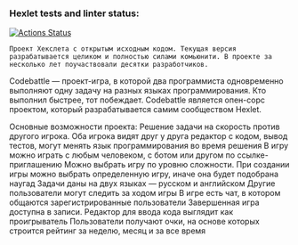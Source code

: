 ### Hexlet tests and linter status:
[![Actions Status](https://github.com/Nowskas/qa-engineer-project-85/actions/workflows/hexlet-check.yml/badge.svg)](https://github.com/Nowskas/qa-engineer-project-85/actions)


    Проект Хекслета с открытым исходным кодом. Текущая версия разрабатывается целиком и полностью силами комьюнити. В проекте за несколько лет поучаствовали десятки разработчиков.

Codebattle — проект-игра, в которой два программиста одновременно выполняют одну задачу на разных языках программирования. Кто выполнил быстрее, тот побеждает.
Codebattle является опен-сорс проектом, который разрабатывается самим сообществом Hexlet.

Основные возможности проекта:
    Решение задачи на скорость против другого игрока. Оба игрока видят друг у друга редактор с кодом, вывод тестов, могут менять язык программирования во время решения
    В игру можно играть с любым человеком, с ботом или другом по ссылке-приглашению
    Можно выбрать игру по уровню сложности. При создании игры можно выбрать определенную игру, иначе она будет подобрана наугад
    Задачи даны на двух языках — русском и английском
    Другие пользователи могут следить за ходом игры
    В игре есть чат, в котором общаются зарегистрированные пользователи
    Завершенная игра доступна в записи. Редактор для ввода кода выглядит как проигрыватель
    Пользователи получают очки, на основе которых строится рейтинг за неделю, месяц и за все время
